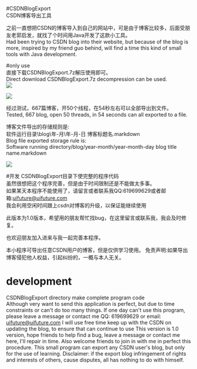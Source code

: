 #CSDNBlogExport  
CSDN博客导出工具

之前一直想把CSDN的博客导入到自己的网站中，可是由于博客比较多，后面受朋友老郭启发，就找了个时间用Java开发了这款小工具。  
Had been trying to CSDN blog into their website, but because of the blog is more, inspired by my friend guo behind, will find a time this kind of small tools with Java development.  

#only use  
直接下载CSDNBlogExport.7z解压使用即可。   
Direct download CSDNBlogExport.7z decompression can be used.  
![](http://i.imgur.com/H5mMN3E.png)  

![](http://i.imgur.com/MBLoPTU.png)  

经过测试，667篇博客，开50个线程，在54秒左右可以全部导出到文件。  
Tested, 667 blog, open 50 threads, in 54 seconds can all exported to a file.
 
博客文件导出的存储规则是:  
软件运行目录\blog\年-月\年-月-日 博客标题名.markdown   
Blog file exported storage rule is:  
Software running directory/blog/year-month/year-month-day blog title name.markdown  

![](http://i.imgur.com/tWkpxob.png)  

#开发
CSDNBlogExport目录下使完整的程序代码  
虽然很想把这个程序完善，但是由于时间限制还是不能做太多事。  
如果某天本程序不能使用了，请留言或者联系我QQ:619699629或者邮箱:uifuture@uifuture.com  
我会利用空闲时间跟上csdn对博客的升级，以保证能继续使用  

此版本为1.0版本，希望用的朋友帮忙找bug，在这里留言或联系我，我会及时修复。

也欢迎朋友加入进来与我一起完善本程序。

本小程序可导出任意CSDN用户的博客，但是仅供学习使用。
免责声明:如果导出博客侵犯他人权益，引起纠纷的，一概与本人无关。


# development
CSDNBlogExport directory make complete program code  
Although very want to send this application is perfect, but due to time constraints or can't do too many things. 
If one day can't use this program, please leave a message or contact me QQ: 619699629 or email: uifuture@uifuture.com
I will use free time keep up with the CSDN on updating the blog, to ensure that can continue to use
This version is 1.0 version, hope friends to help find a bug, leave a message or contact me here, I'll repair in time.
Also welcome friends to join in with me in perfect this procedure.
This small program can export any CSDN user's blog, but only for the use of learning.
Disclaimer: if the export blog infringement of rights and interests of others, cause disputes, all has nothing to do with himself.